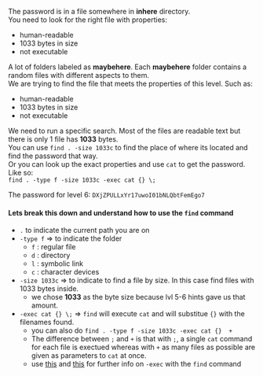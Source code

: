 The password is in a file somewhere in **inhere** directory.\
You need to look for the right file with properties:
- human-readable
- 1033 bytes in size
- not executable

A lot of folders labeled as **maybehere**.  Each **maybehere** folder contains a random files with different aspects to them.\
We are trying to find the file that meets the properties of this level.  Such as:
- human-readable
- 1033 bytes in size
- not executable

We need to run a specific search.  Most of the files are readable text but there is only  1 file has **1033** bytes.\
You can use `find . -size 1033c` to find the place of where its located and find the password that way.\
Or you can look up the exact properties and use `cat` to get the password. Like so:\
`find . -type f -size 1033c -exec cat {} \;`

The password for level 6:
`DXjZPULLxYr17uwoI01bNLQbtFemEgo7`

#### Lets break this down and understand how to use the `find` command 
- `.` to indicate the current path you are on
- `-type f` => to indicate the folder
    - `f` : regular file
    - `d` : directory
    - `l` : symbolic link
    - `c` : character devices
- `-size 1033c` => to indicate to find a file by size.  In this case find files with 1033 bytes inside.
    - we chose **1033** as the byte size because lvl 5-6 hints gave us that amount.
- `-exec cat {} \;`  => `find` will execute `cat` and will substitue `{}` with the filenames found. 
    - you can also do `find . -type f -size 1033c -exec cat {}  +`
    - The difference between `;` and `+` is that with `;`, a single `cat` command for each file is exectued whereas with `+` as many files as possible are given as parameters to `cat` at once.
    - use [this](https://unix.stackexchange.com/questions/12902/how-to-run-find-exec) and [this](https://linuxaria.com/howto/linux-shell-how-to-use-the-exec-option-in-find-with-examples) for further info on `-exec` with the `find` command

